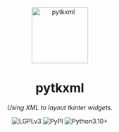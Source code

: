 <div align="center">

<a style="text-decoration:none" href="https://github.com/numlinka/pytkxml">
  <img width="128px" src="favicon.png" alt="pytkxml">
</a>

# pytkxml

_Using XML to layout tkinter widgets._

<a style="text-decoration:none" href="https://www.gnu.org/licenses/lgpl-3.0.en.html">
  <img src="https://img.shields.io/badge/License-LGPLv3-lightblue" alt="LGPLv3"/>
</a>
<a style="text-decoration:none" href="https://pypi.org/project/tkxml">
  <img src="https://img.shields.io/badge/PyPI-tkxml-lightblue" alt="PyPI"/>
</a>
<a style="text-decoration:none" href="https://www.python.org">
  <img src="https://img.shields.io/badge/Python-3.10+-lightblue" alt="Python3.10+"/>
</a>

</div>
